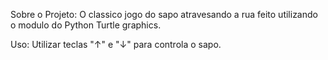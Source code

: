 Sobre o Projeto: O classico jogo do sapo atravesando a rua feito utilizando o modulo do Python Turtle graphics.

Uso: Utilizar teclas "↑" e "↓" para controla o sapo.

